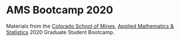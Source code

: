 # AMS Bootcamp 2020
Materials from the [Colorado School of Mines](https://www.mines.edu/), [Applied Mathematics &amp; Statistics](https://ams.mines.edu/) 2020 Graduate Student Bootcamp.
